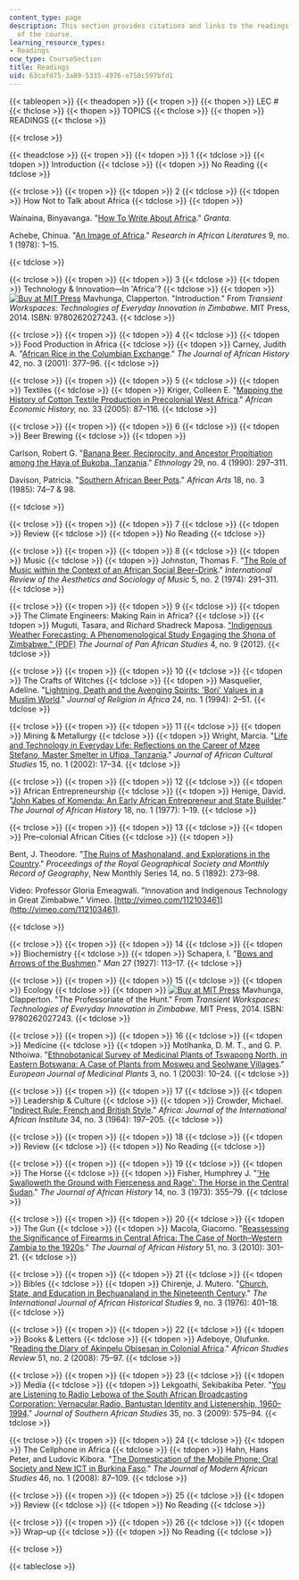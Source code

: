 ```yaml
---
content_type: page
description: This section provides citations and links to the readings for each session
  of the course.
learning_resource_types:
- Readings
ocw_type: CourseSection
title: Readings
uid: 63cafd75-3a89-5335-4976-e750c597bfd1
---
```


{{< tableopen >}}
{{< theadopen >}}
{{< tropen >}}
{{< thopen >}}
LEC #
{{< thclose >}}
{{< thopen >}}
TOPICS
{{< thclose >}}
{{< thopen >}}
READINGS
{{< thclose >}}

{{< trclose >}}

{{< theadclose >}}
{{< tropen >}}
{{< tdopen >}}
1
{{< tdclose >}}
{{< tdopen >}}
Introduction
{{< tdclose >}}
{{< tdopen >}}
No Reading
{{< tdclose >}}

{{< trclose >}}
{{< tropen >}}
{{< tdopen >}}
2
{{< tdclose >}}
{{< tdopen >}}
How Not to Talk about Africa
{{< tdclose >}}
{{< tdopen >}}


Wainaina, Binyavanga. "[How To Write About Africa](http://www.granta.com/Archive/92/How-to-Write-about-Africa/Page-1)." _Granta_.

Achebe, Chinua. "[An Image of Africa](http://www.jstor.org/stable/3818468)." _Research in African Literatures_ 9, no. 1 (1978): 1–15.


{{< tdclose >}}

{{< trclose >}}
{{< tropen >}}
{{< tdopen >}}
3
{{< tdclose >}}
{{< tdopen >}}
Technology & Innovation—In 'Africa'?
{{< tdclose >}}
{{< tdopen >}}
[![Buy at MIT Press](/images/mp_logo.gif)](https://mitpress.mit.edu/9780262027243) Mavhunga, Clapperton. "Introduction." From _Transient Workspaces: Technologies of Everyday Innovation in Zimbabwe_. MIT Press, 2014. ISBN: 9780262027243.
{{< tdclose >}}

{{< trclose >}}
{{< tropen >}}
{{< tdopen >}}
4
{{< tdclose >}}
{{< tdopen >}}
Food Production in Africa
{{< tdclose >}}
{{< tdopen >}}
Carney, Judith A. "[African Rice in the Columbian Exchange](http://dx.doi.org/10.1017/S0021853701007940)." _The Journal of African History_ 42, no. 3 (2001): 377–96.
{{< tdclose >}}

{{< trclose >}}
{{< tropen >}}
{{< tdopen >}}
5
{{< tdclose >}}
{{< tdopen >}}
Textiles
{{< tdclose >}}
{{< tdopen >}}
Kriger, Colleen E. "[Mapping the History of Cotton Textile Production in Precolonial West Africa](http://www.jstor.org/stable/4617606)." _African Economic History,_ no. 33 (2005): 87–116.
{{< tdclose >}}

{{< trclose >}}
{{< tropen >}}
{{< tdopen >}}
6
{{< tdclose >}}
{{< tdopen >}}
Beer Brewing
{{< tdclose >}}
{{< tdopen >}}


Carlson, Robert G. "[Banana Beer, Reciprocity, and Ancestor Propitiation among the Haya of Bukoba, Tanzania](http://www.jstor.org/stable/3773600)." _Ethnology_ 29, no. 4 (1990): 297–311.

Davison, Patricia. "[Southern African Beer Pots](http://www.jstor.org/stable/3336359)." _African Arts_ 18, no. 3 (1985): 74–7 & 98.


{{< tdclose >}}

{{< trclose >}}
{{< tropen >}}
{{< tdopen >}}
7
{{< tdclose >}}
{{< tdopen >}}
Review
{{< tdclose >}}
{{< tdopen >}}
No Reading
{{< tdclose >}}

{{< trclose >}}
{{< tropen >}}
{{< tdopen >}}
8
{{< tdclose >}}
{{< tdopen >}}
Music
{{< tdclose >}}
{{< tdopen >}}
Johnston, Thomas F. "[The Role of Music within the Context of an African Social Beer–Drink](http://www.jstor.org/stable/836570)." _International Review of the Aesthetics and Sociology of Music_ 5, no. 2 (1974): 291–311.
{{< tdclose >}}

{{< trclose >}}
{{< tropen >}}
{{< tdopen >}}
9
{{< tdclose >}}
{{< tdopen >}}
The Climate Engineers: Making Rain in Africa?
{{< tdclose >}}
{{< tdopen >}}
Muguti, Tasara, and Richard Shadreck Maposa. ["Indigenous Weather Forecasting: A Phenomenological Study Engaging the Shona of Zimbabwe." (PDF)](http://www.jpanafrican.org/docs/vol4no9/4.9Indigenous.pdf) _The Journal of Pan African Studies_ 4, no. 9 (2012).
{{< tdclose >}}

{{< trclose >}}
{{< tropen >}}
{{< tdopen >}}
10
{{< tdclose >}}
{{< tdopen >}}
The Crafts of Witches
{{< tdclose >}}
{{< tdopen >}}
Masquelier, Adeline. "[Lightning, Death and the Avenging Spirits: 'Bori' Values in a Muslim World](http://www.jstor.org/stable/1581373)." _Journal of Religion in Africa_ 24, no. 1 (1994): 2–51.
{{< tdclose >}}

{{< trclose >}}
{{< tropen >}}
{{< tdopen >}}
11
{{< tdclose >}}
{{< tdopen >}}
Mining & Metallurgy
{{< tdclose >}}
{{< tdopen >}}
Wright, Marcia. "[Life and Technology in Everyday Life: Reflections on the Career of Mzee Stefano, Master Smelter in Ufipa, Tanzania](http://www.jstor.org/stable/3181402)." _Journal of African Cultural Studies_ 15, no. 1 (2002): 17–34.
{{< tdclose >}}

{{< trclose >}}
{{< tropen >}}
{{< tdopen >}}
12
{{< tdclose >}}
{{< tdopen >}}
African Entrepreneurship
{{< tdclose >}}
{{< tdopen >}}
Henige, David. "[John Kabes of Komenda: An Early African Entrepreneur and State Builder](http://dx.doi.org/10.1017/S0021853700015206)." _The Journal of African History_ 18, no. 1 (1977): 1–19.
{{< tdclose >}}

{{< trclose >}}
{{< tropen >}}
{{< tdopen >}}
13
{{< tdclose >}}
{{< tdopen >}}
Pre–colonial African Cities
{{< tdclose >}}
{{< tdopen >}}


Bent, J. Theodore. "[The Ruins of Mashonaland, and Explorations in the Country](http://www.jstor.org/stable/1801545)." _Proceedings of the Royal Geographical Society and Monthly Record of Geography_, New Monthly Series 14, no. 5 (1892): 273–98.

Video: Professor Gloria Emeagwali. "Innovation and Indigenous Technology in Great Zimbabwe." Vimeo. [http://vimeo.com/112103461](http://vimeo.com/112103461).


{{< tdclose >}}

{{< trclose >}}
{{< tropen >}}
{{< tdopen >}}
14
{{< tdclose >}}
{{< tdopen >}}
Biochemistry
{{< tdclose >}}
{{< tdopen >}}
Schapera, I. "[Bows and Arrows of the Bushmen](http://www.jstor.org/stable/2787413)." _Man_ 27 (1927): 113–17.
{{< tdclose >}}

{{< trclose >}}
{{< tropen >}}
{{< tdopen >}}
15
{{< tdclose >}}
{{< tdopen >}}
Ecology
{{< tdclose >}}
{{< tdopen >}}
[![Buy at MIT Press](/images/mp_logo.gif)](https://mitpress.mit.edu/9780262027243) Mavhunga, Clapperton. "The Professoriate of the Hunt." From _Transient Workspaces: Technologies of Everyday Innovation in Zimbabwe_. MIT Press, 2014. ISBN: 9780262027243.
{{< tdclose >}}

{{< trclose >}}
{{< tropen >}}
{{< tdopen >}}
16
{{< tdclose >}}
{{< tdopen >}}
Medicine
{{< tdclose >}}
{{< tdopen >}}
Motlhanka, D. M. T., and G. P. Nthoiwa. "[Ethnobotanical Survey of Medicinal Plants of Tswapong North, in Eastern Botswana: A Case of Plants from Mosweu and Seolwane Villages](http://dx.doi.org/10.9734/EJMP/2013/1871)." _European Journal of Medicinal Plants_ 3, no. 1 (2003): 10–24.
{{< tdclose >}}

{{< trclose >}}
{{< tropen >}}
{{< tdopen >}}
17
{{< tdclose >}}
{{< tdopen >}}
Leadership & Culture
{{< tdclose >}}
{{< tdopen >}}
Crowder, Michael. "[Indirect Rule: French and British Style](http://dx.doi.org/10.2307/1158021)." _Africa: Journal of the International African Institute_ 34, no. 3 (1964): 197–205.
{{< tdclose >}}

{{< trclose >}}
{{< tropen >}}
{{< tdopen >}}
18
{{< tdclose >}}
{{< tdopen >}}
Review
{{< tdclose >}}
{{< tdopen >}}
No Reading
{{< tdclose >}}

{{< trclose >}}
{{< tropen >}}
{{< tdopen >}}
19
{{< tdclose >}}
{{< tdopen >}}
The Horse
{{< tdclose >}}
{{< tdopen >}}
Fisher, Humphrey J. "['He Swalloweth the Ground with Fierceness and Rage': The Horse in the Central Sudan](http://dx.doi.org/10.1017/S0021853700012779)." _The Journal of African History_ 14, no. 3 (1973): 355–79.
{{< tdclose >}}

{{< trclose >}}
{{< tropen >}}
{{< tdopen >}}
20
{{< tdclose >}}
{{< tdopen >}}
The Gun
{{< tdclose >}}
{{< tdopen >}}
Macola, Giacomo. "[Reassessing the Significance of Firearms in Central Africa: The Case of North–Western Zambia to the 1920s](http://dx.doi.org/10.1017/S0021853710000538)." _The Journal of African History_ 51, no. 3 (2010): 301–21.
{{< tdclose >}}

{{< trclose >}}
{{< tropen >}}
{{< tdopen >}}
21
{{< tdclose >}}
{{< tdopen >}}
Bibles
{{< tdclose >}}
{{< tdopen >}}
Chirenje, J. Mutero. "[Church, State, and Education in Bechuanaland in the Nineteenth Century](http://www.jstor.org/stable/216845)." _The International Journal of African Historical Studies_ 9, no. 3 (1976): 401–18.
{{< tdclose >}}

{{< trclose >}}
{{< tropen >}}
{{< tdopen >}}
22
{{< tdclose >}}
{{< tdopen >}}
Books & Letters
{{< tdclose >}}
{{< tdopen >}}
Adeboye, Olufunke. "[Reading the Diary of Akinpelu Obisesan in Colonial Africa](http://dx.doi.org/10.1353/arw.0.0074)." _African Studies Review_ 51, no. 2 (2008): 75–97.
{{< tdclose >}}

{{< trclose >}}
{{< tropen >}}
{{< tdopen >}}
23
{{< tdclose >}}
{{< tdopen >}}
Media
{{< tdclose >}}
{{< tdopen >}}
Lekgoathi, Sekibakiba Peter. "[You are Listening to Radio Lebowa of the South African Broadcasting Corporation: Vernacular Radio, Bantustan Identity and Listenership, 1960–1994](http://dx.doi.org/10.1080/03057070903101821)." _Journal of Southern African Studies_ 35, no. 3 (2009): 575–94.
{{< tdclose >}}

{{< trclose >}}
{{< tropen >}}
{{< tdopen >}}
24
{{< tdclose >}}
{{< tdopen >}}
The Cellphone in Africa
{{< tdclose >}}
{{< tdopen >}}
Hahn, Hans Peter, and Ludovic Kibora. "[The Domestication of the Mobile Phone: Oral Society and New ICT in Burkina Faso](http://dx.doi.org/10.1017/S0022278X07003084)." _The Journal of Modern African Studies_ 46, no. 1 (2008): 87–109.
{{< tdclose >}}

{{< trclose >}}
{{< tropen >}}
{{< tdopen >}}
25
{{< tdclose >}}
{{< tdopen >}}
Review
{{< tdclose >}}
{{< tdopen >}}
No Reading
{{< tdclose >}}

{{< trclose >}}
{{< tropen >}}
{{< tdopen >}}
26
{{< tdclose >}}
{{< tdopen >}}
Wrap–up
{{< tdclose >}}
{{< tdopen >}}
No Reading
{{< tdclose >}}

{{< trclose >}}

{{< tableclose >}}